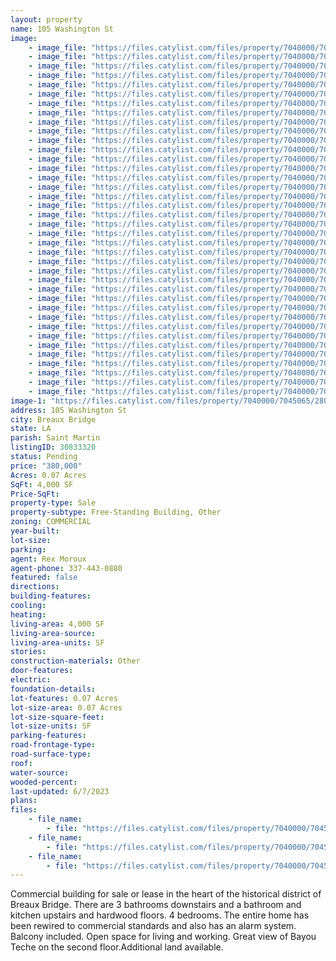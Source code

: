 ```yaml
---
layout: property
name: 105 Washington St
image:
    - image_file: "https://files.catylist.com/files/property/7040000/7045065/28080693_105Washington_Twilight.jpg"
    - image_file: "https://files.catylist.com/files/property/7040000/7045065/28080660_105Washington_2.jpg"
    - image_file: "https://files.catylist.com/files/property/7040000/7045065/28080661_105Washington_3a.jpg"
    - image_file: "https://files.catylist.com/files/property/7040000/7045065/28080662_105Washington_4a.jpg"
    - image_file: "https://files.catylist.com/files/property/7040000/7045065/28080663_105Washington_5a.jpg"
    - image_file: "https://files.catylist.com/files/property/7040000/7045065/28080664_105Washington_6.jpg"
    - image_file: "https://files.catylist.com/files/property/7040000/7045065/28080665_105Washington_7.jpg"
    - image_file: "https://files.catylist.com/files/property/7040000/7045065/28080666_105Washington_8.jpg"
    - image_file: "https://files.catylist.com/files/property/7040000/7045065/28080669_105Washington_2.jpg"
    - image_file: "https://files.catylist.com/files/property/7040000/7045065/28080670_105Washington_3.jpg"
    - image_file: "https://files.catylist.com/files/property/7040000/7045065/28080671_105Washington_5.jpg"
    - image_file: "https://files.catylist.com/files/property/7040000/7045065/28080672_105Washington_8.jpg"
    - image_file: "https://files.catylist.com/files/property/7040000/7045065/28080673_105Washington_11.jpg"
    - image_file: "https://files.catylist.com/files/property/7040000/7045065/28080674_105Washington_14.jpg"
    - image_file: "https://files.catylist.com/files/property/7040000/7045065/28080675_105Washington_17.jpg"
    - image_file: "https://files.catylist.com/files/property/7040000/7045065/28080676_105Washington_20.jpg"
    - image_file: "https://files.catylist.com/files/property/7040000/7045065/28080677_105Washington_23.jpg"
    - image_file: "https://files.catylist.com/files/property/7040000/7045065/28080678_105Washington_26.jpg"
    - image_file: "https://files.catylist.com/files/property/7040000/7045065/28080679_105Washington_32.jpg"
    - image_file: "https://files.catylist.com/files/property/7040000/7045065/28080680_105Washington_38.jpg"
    - image_file: "https://files.catylist.com/files/property/7040000/7045065/28080681_105Washington_41.jpg"
    - image_file: "https://files.catylist.com/files/property/7040000/7045065/28080682_105Washington_46.jpg"
    - image_file: "https://files.catylist.com/files/property/7040000/7045065/28080683_105Washington_49.jpg"
    - image_file: "https://files.catylist.com/files/property/7040000/7045065/28080684_105Washington_52.jpg"
    - image_file: "https://files.catylist.com/files/property/7040000/7045065/28080685_105Washington_61.jpg"
    - image_file: "https://files.catylist.com/files/property/7040000/7045065/28080686_105Washington_64.jpg"
    - image_file: "https://files.catylist.com/files/property/7040000/7045065/28080687_105Washington_67.jpg"
    - image_file: "https://files.catylist.com/files/property/7040000/7045065/28080688_105Washington_70.jpg"
    - image_file: "https://files.catylist.com/files/property/7040000/7045065/28080689_105Washington_76.jpg"
    - image_file: "https://files.catylist.com/files/property/7040000/7045065/28080690_105Washington_79.jpg"
    - image_file: "https://files.catylist.com/files/property/7040000/7045065/28080691_105Washington_91.jpg"
    - image_file: "https://files.catylist.com/files/property/7040000/7045065/28080692_105Washington_94.jpg"
    - image_file: "https://files.catylist.com/files/property/7040000/7045065/28072868_Plat_2___105_Washington_St___Rex.png"
    - image_file: "https://files.catylist.com/files/property/7040000/7045065/28072837_Map___105_Washington_St___Rex.jpg"
    - image_file: "https://files.catylist.com/files/property/7040000/7045065/28069618_Google_Map___105_Washington_St___Rex.jpg"
    - image_file: "https://files.catylist.com/files/property/7040000/7045065/28087223_1.png"
    - image_file: "https://files.catylist.com/files/property/7040000/7045065/28087224_2.png"
    - image_file: "https://files.catylist.com/files/property/7040000/7045065/28087225_3.png"
image-1: "https://files.catylist.com/files/property/7040000/7045065/28080668_105Washington_1.jpg"
address: 105 Washington St
city: Breaux Bridge
state: LA
parish: Saint Martin
listingID: 30833320
status: Pending
price: "380,000"
Acres: 0.07 Acres
SqFt: 4,000 SF
Price-SqFt:
property-type: Sale
property-subtype: Free-Standing Building, Other
zoning: COMMERCIAL
year-built:
lot-size:
parking:
agent: Rex Moroux
agent-phone: 337-443-0880
featured: false
directions:
building-features:
cooling:
heating:
living-area: 4,000 SF
living-area-source:
living-area-units: SF
stories:
construction-materials: Other
door-features:
electric:
foundation-details:
lot-features: 0.07 Acres
lot-size-area: 0.07 Acres
lot-size-square-feet:
lot-size-units: SF
parking-features:
road-frontage-type:
road-surface-type:
roof:
water-source:
wooded-percent:
last-updated: 6/7/2023
plans:
files:
    - file_name: 
        - file: "https://files.catylist.com/files/property/7040000/7045065/raw_28069617_Flood___105_Washington_St___Rex.pdf"
    - file_name: 
        - file: "https://files.catylist.com/files/property/7040000/7045065/raw_28072887_Plat_2___105_Washington_St___Rex.pdf"
    - file_name: 
        - file: "https://files.catylist.com/files/property/7040000/7045065/raw_28087222_Flyer___105_Washington_St___Rex.pdf"
---
```

Commercial building for sale or lease in the heart of the historical district of Breaux Bridge. There are 3 bathrooms downstairs and a bathroom and kitchen upstairs and hardwood floors. 4 bedrooms. The entire home has been rewired to commercial standards and also has an alarm system. Balcony included. Open space for living and working. Great view of Bayou Teche on the second floor.Additional land available.
